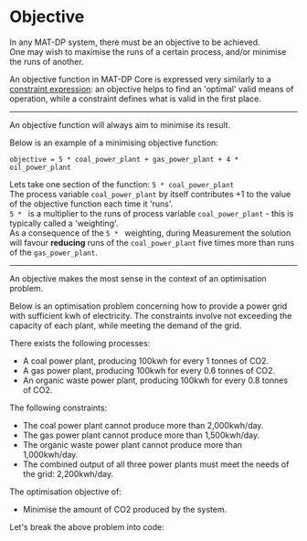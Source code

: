 # **Objective**

In any MAT-DP system, there must be an objective to be achieved.  
One may wish to maximise the runs of a certain process, and/or minimise the runs of another.

An objective function in MAT-DP Core is expressed very similarly to a [constraint expression](advancedconstraints.md): an objective helps to find an 'optimal' valid means of operation, while a constraint defines what is valid in the first place.

---

An objective function will always aim to minimise its result.  

Below is an example of a minimising objective function:

```
objective = 5 * coal_power_plant + gas_power_plant + 4 * oil_power_plant
```

Lets take one section of the function: `5 * coal_power_plant`  
The process variable `coal_power_plant` by itself contributes +1 to the value of the objective function each time it 'runs'.  
`5 * ` is a multiplier to the runs of process variable `coal_power_plant` - this is typically called a 'weighting'.  
As a consequence of the `5 * ` weighting, during Measurement the solution will favour **reducing** runs of the `coal_power_plant` five times more than runs of the `gas_power_plant`.

---

An objective makes the most sense in the context of an optimisation problem.

Below is an optimisation problem concerning how to provide a power grid with sufficient kwh of electricity. The constraints involve not exceeding the capacity of each plant, while meeting the demand of the grid.

There exists the following processes:

* A coal power plant, producing 100kwh for every 1 tonnes of CO2.
* A gas power plant, producing 100kwh for every 0.6 tonnes of CO2.
* An organic waste power plant, producing 100kwh for every 0.8 tonnes of CO2.

The following constraints:

* The coal power plant cannot produce more than 2,000kwh/day.
* The gas power plant cannot produce more than 1,500kwh/day.
* The organic waste power plant cannot produce more than 1,000kwh/day.
* The combined output of all three power plants must meet the needs of the grid: 2,200kwh/day.

The optimisation objective of:

* Minimise the amount of CO2 produced by the system.

Let's break the above problem into code:

```

```
